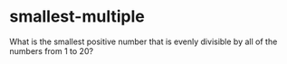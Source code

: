 # smallest-multiple
What is the smallest positive number that is evenly divisible by all of the numbers from 1 to 20?
